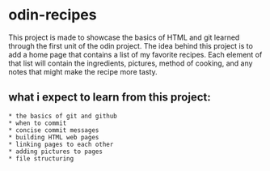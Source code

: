 # odin-recipes

This project is made to showcase the basics of HTML and git learned through the first unit of the odin project.
The idea behind this project is to add a home page that contains a list of my favorite recipes.
Each element of that list will contain the ingredients, pictures, method of cooking, and any notes that might make the recipe more tasty.

## what i expect to learn from this project:
	* the basics of git and github
	* when to commit
	* concise commit messages
	* building HTML web pages
	* linking pages to each other
	* adding pictures to pages
	* file structuring